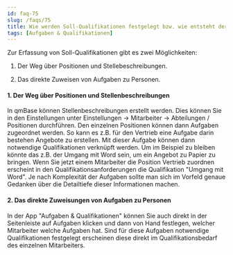 ```yaml
---
id: faq-75
slug: /faqs/75
title: Wie werden Soll-Qualifikationen festgelegt bzw. wie entsteht der Qualifikationsbedarf
tags: [Aufgaben & Qualifikationen]
---
```

Zur Erfassung von Soll-Qualifikationen gibt es zwei Möglichkeiten:

1.  Der Weg über Positionen und Stellebeschreibungen.

2.  Das direkte Zuweisen von Aufgaben zu Personen.

#### 1. Der Weg über Positionen und Stellenbeschreibungen

In qmBase können Stellenbeschreibungen erstellt werden. Dies können Sie in den Einstellungen unter Einstellungen -> Mitarbeiter -> Abteilungen / Positionen durchführen. Den einzelnen Positionen können dann Aufgaben zugeordnet werden. So kann es z.B. für den Vertrieb eine Aufgabe darin bestehen Angebote zu erstellen. Mit dieser Aufgabe können dann notwendige Qualifikationen verknüpft werden. Um im Beispiel zu bleiben könnte das z.B. der Umgang mit Word sein, um ein Angebot zu Papier zu bringen. Wenn Sie jetzt einem Mitarbeiter die Position Vertrieb zuordnen erscheint in den Qualifikationsanforderungen die Qualifikation "Umgang mit Word". Je nach Komplexität der Aufgaben sollte man sich im Vorfeld genaue Gedanken über die Detailtiefe dieser Informationen machen.

#### 2. Das direkte Zuweisungen von Aufgaben zu Personen

In der App "Aufgaben & Qualifikationen" können Sie auch direkt in der Seitenleiste auf Aufgaben klicken und dann von Hand festlegen, welcher Mitarbeiter welche Aufgaben hat. Sind für diese Aufgaben notwendige Qualifikationen festgelegt erscheinen diese direkt im Qualifikationsbedarf des einzelnen Mitarbeiters.